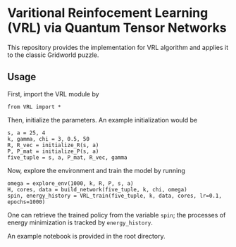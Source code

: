 # Varitional Reinfocement Learning (VRL) via Quantum Tensor Networks

This repository provides the implementation for VRL algorithm and applies it to the classic Gridworld puzzle.

## Usage

First, import the VRL module by
```
from VRL import *
```
Then, initialize the parameters.  An example initialization would be
```
s, a = 25, 4
k, gamma, chi = 3, 0.5, 50
R, R_vec = initialize_R(s, a)
P, P_mat = initialize_P(s, a)
five_tuple = s, a, P_mat, R_vec, gamma
```

Now, explore the environment and train the model by running
```
omega = explore_env(1000, k, R, P, s, a)
H, cores, data = build_network(five_tuple, k, chi, omega)
spin, energy_history = VRL_train(five_tuple, k, data, cores, lr=0.1, epochs=1000)
```
One can retrieve the trained policy from the variable `spin`; the processes of energy minimization is tracked by `energy_history`.

An example notebook is provided in the root directory.

